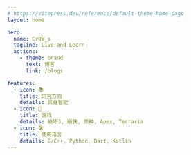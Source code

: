 ```yaml
---
# https://vitepress.dev/reference/default-theme-home-page
layout: home

hero:
  name: ErBW_s
  tagline: Live and Learn
  actions:
    - theme: brand
      text: 博客
      link: /blogs

features:
  - icon: 📚
    title: 研究方向
    details: 具身智能
  - icon: 👾
    title: 游戏
    details: 崩坏3, 崩铁, 原神, Apex, Terraria
  - icon: 🛠️
    title: 使用语言
    details: C/C++, Python, Dart, Kotlin
---
```


